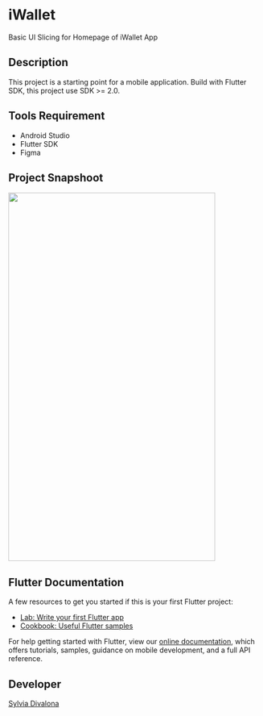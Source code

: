 # iWallet

Basic UI Slicing for Homepage of iWallet App

## Description

This project is a starting point for a mobile application. Build with Flutter SDK, this project use SDK >= 2.0. 

## Tools Requirement

- Android Studio
- Flutter SDK 
- Figma

## Project Snapshoot

<img src="https://user-images.githubusercontent.com/33641023/128631373-16949985-54d6-4409-8489-2f3541381fc3.png" width="411" height="731">

## Flutter Documentation

A few resources to get you started if this is your first Flutter project:

- [Lab: Write your first Flutter app](https://flutter.dev/docs/get-started/codelab)
- [Cookbook: Useful Flutter samples](https://flutter.dev/docs/cookbook)

For help getting started with Flutter, view our
[online documentation](https://flutter.dev/docs), which offers tutorials,
samples, guidance on mobile development, and a full API reference.

## Developer

<a href="https://github.com/sylviadiva" target="_blank">Sylvia Divalona</a>
